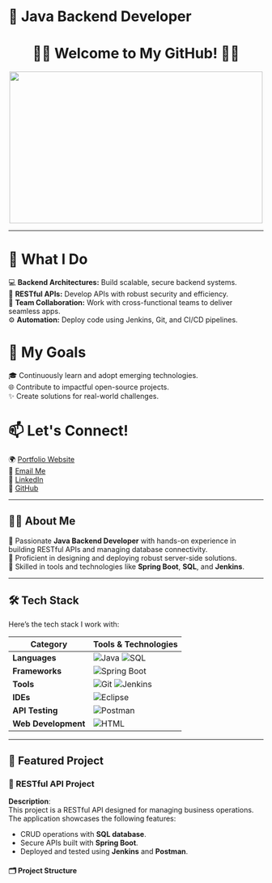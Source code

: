 # 🌟 Java Backend Developer 

<h1 align="center">👨‍💻 Welcome to My GitHub! 👨‍💻</h1>

<div align="center">
  <img src="https://media.giphy.com/media/qgQUggAC3Pfv687qPC/giphy.gif" width="500" height="300">
</div>

---
# 🌟 What I Do  
💻 **Backend Architectures:** Build scalable, secure backend systems.  
🔗 **RESTful APIs:** Develop APIs with robust security and efficiency.  
🤝 **Team Collaboration:** Work with cross-functional teams to deliver seamless apps.  
⚙️ **Automation:** Deploy code using Jenkins, Git, and CI/CD pipelines.  

# 🚀 My Goals  
🎓 Continuously learn and adopt emerging technologies.  
🌐 Contribute to impactful open-source projects.  
✨ Create solutions for real-world challenges.  

# 📫 Let's Connect!  
🌍 [Portfolio Website](#)  
📧 [Email Me](nithishmaran04@gmail.com)  
💼 [LinkedIn](https://www.linkedin.com/in/nithishmaran/)  
🐙 [GitHub](https://github.com/nithish1829)  

---

## 👨‍💻 **About Me**

🔹 Passionate **Java Backend Developer** with hands-on experience in building RESTful APIs and managing database connectivity.  
🔹 Proficient in designing and deploying robust server-side solutions.  
🔹 Skilled in tools and technologies like **Spring Boot**, **SQL**, and **Jenkins**.

---

## 🛠️ **Tech Stack**

Here’s the tech stack I work with:

| **Category**           | **Tools & Technologies**                                                                                       |
|-------------------------|---------------------------------------------------------------------------------------------------------------|
| **Languages**          | ![Java](https://img.shields.io/badge/Java-ED8B00?style=for-the-badge&logo=java&logoColor=white) ![SQL](https://img.shields.io/badge/SQL-005C84?style=for-the-badge&logo=sqlite&logoColor=white) |
| **Frameworks**         | ![Spring Boot](https://img.shields.io/badge/Spring_Boot-6DB33F?style=for-the-badge&logo=spring&logoColor=white) |
| **Tools**              | ![Git](https://img.shields.io/badge/Git-F05032?style=for-the-badge&logo=git&logoColor=white) ![Jenkins](https://img.shields.io/badge/Jenkins-D24939?style=for-the-badge&logo=jenkins&logoColor=white) |
| **IDEs**               | ![Eclipse](https://img.shields.io/badge/Eclipse_IDE-2C2255?style=for-the-badge&logo=eclipse&logoColor=white) |
| **API Testing**        | ![Postman](https://img.shields.io/badge/Postman-FF6C37?style=for-the-badge&logo=postman&logoColor=white)       |
| **Web Development**    | ![HTML](https://img.shields.io/badge/HTML5-E34F26?style=for-the-badge&logo=html5&logoColor=white)               |

---

## 🌟 **Featured Project**

### **🔧 RESTful API Project**

**Description**:  
This project is a RESTful API designed for managing business operations. The application showcases the following features:
- CRUD operations with **SQL database**.
- Secure APIs built with **Spring Boot**.
- Deployed and tested using **Jenkins** and **Postman**.

#### 🗂️ **Project Structure**
